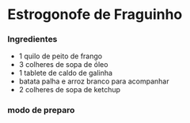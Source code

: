 # Estrogonofe de Fraguinho

### Ingredientes
 - 1 quilo de peito de frango
 - 3 colheres de sopa de óleo
 - 1 tablete de caldo de galinha
 - batata palha e arroz branco para acompanhar
 - 2 colheres de sopa de ketchup

### modo de preparo


